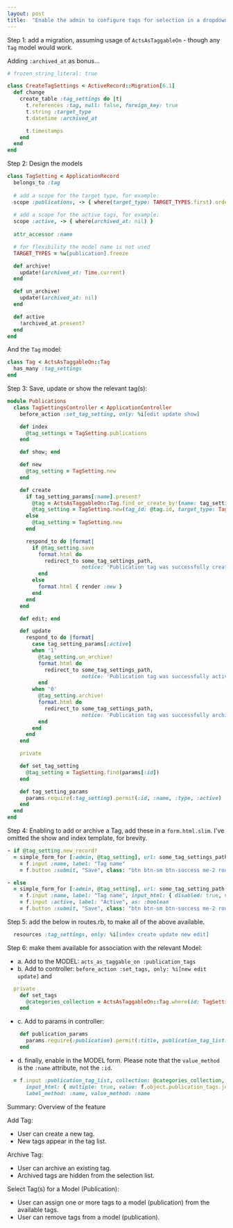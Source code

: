 ```yaml
---
layout: post
title:  "Enable the admin to configure tags for selection in a dropdown, to control type and amount of tags stored"
---
```



Step 1: add a migration, assuming usage of `ActsAsTaggableOn` - though any `Tag` model would work. 

Adding `:archived_at` as bonus...

```rb
# frozen_string_literal: true

class CreateTagSettings < ActiveRecord::Migration[6.1]
  def change
    create_table :tag_settings do |t|
      t.references :tag, null: false, foreign_key: true
      t.string :target_type
      t.datetime :archived_at

      t.timestamps
    end
  end
end
```


Step 2: Design the models

```rb
class TagSetting < ApplicationRecord
  belongs_to :tag
  
  # add a scope for the target type, for example:
  scope :publications, -> { where(target_type: TARGET_TYPES.first).order(:id) }
  
  # add a scope for the active tags, for example:
  scope :active, -> { where(archived_at: nil) }
  
  attr_accessor :name

  # for flexibility the model name is not used
  TARGET_TYPES = %w[publication].freeze 

  def archive!
    update!(archived_at: Time.current)
  end

  def un_archive!
    update!(archived_at: nil)
  end

  def active
    !archived_at.present?
  end
end
```

And the `Tag` model:

```rb
class Tag < ActsAsTaggableOn::Tag
  has_many :tag_settings
end
```

Step 3: Save, update or show the relevant tag(s):

```rb
module Publications
  class TagSettingsController < ApplicationController
    before_action :set_tag_setting, only: %i[edit update show]

    def index
      @tag_settings = TagSetting.publications
    end

    def show; end

    def new
      @tag_setting = TagSetting.new
    end

    def create
      if tag_setting_params[:name].present?
        @tag = ActsAsTaggableOn::Tag.find_or_create_by!(name: tag_setting_params[:name].downcase)
        @tag_setting = TagSetting.new(tag_id: @tag.id, target_type: TagSetting::TARGET_TYPES.first)
      else
        @tag_setting = TagSetting.new
      end

      respond_to do |format|
        if @tag_setting.save
          format.html do
            redirect_to some_tag_settings_path,
                        notice: 'Publication tag was successfully created.'
          end
        else
          format.html { render :new }
        end
      end
    end

    def edit; end

    def update
      respond_to do |format|
        case tag_setting_params[:active]
        when '1'
          @tag_setting.un_archive!
          format.html do
            redirect_to some_tag_settings_path,
                        notice: 'Publication tag was successfully actived.'
          end
        when '0'
          @tag_setting.archive!
          format.html do
            redirect_to some_tag_settings_path,
                        notice: 'Publication tag was successfully archived.'
          end
        end
      end
    end

    private

    def set_tag_setting
      @tag_setting = TagSetting.find(params[:id])
    end

    def tag_setting_params
      params.require(:tag_setting).permit(:id, :name, :type, :active)
    end
  end
end
```
 
Step 4: Enabling to add or archive a Tag, add these in a `form.html.slim`.
I've omitted the show and index template, for brevity.

```rb
- if @tag_setting.new_record?
  = simple_form_for [:admin, @tag_setting], url: some_tag_settings_path do |f|
    = f.input :name, label: "Tag name"
    = f.button :submit, "Save", class: "btn btn-sm btn-success me-2 rounded-0", data: { turbo: false }

- else
  = simple_form_for [:admin, @tag_setting], url: some_tag_setting_path(@tag_setting) do |f|
    = f.input :name, label: "Tag name", input_html: { disabled: true, value: ActsAsTaggableOn::Tag.find(@tag_setting.tag_id) }
    = f.input :active, label: "Active", as: :boolean
    = f.button :submit, "Save", class: "btn btn-sm btn-success me-2 rounded-0", data: { turbo: false }

```

Step 5: add the below in routes.rb, to make all of the above available.

```rb
  resources :tag_settings, only: %i[index create update new edit]
```

Step 6: make them available for association with the relevant Model:

- a. Add to the MODEL: `acts_as_taggable_on :publication_tags`
- b. Add to controller: `before_action :set_tags, only: %i[new edit update]` and 

```rb
  private
    def set_tags
      @categories_collection = ActsAsTaggableOn::Tag.where(id: TagSetting.publications.active.select(:tag_id))
    end
```

- c. Add to params in controller: 

```rb
    def publication_params
      params.require(:publication).permit(:title, publication_tag_list: [])
    end
```

- d. finally, enable in the MODEL form. Please note that the `value_method` is the `:name` attribute, not the `:id`.

```rb
  = f.input :publication_tag_list, collection: @categories_collection, label: "Tags", \
      input_html: { multiple: true, value: f.object.publication_tags.join(",") },
      label_method: :name, value_method: :name
```

Summary: Overview of the feature

Add Tag:
- User can create a new tag.
- New tags appear in the tag list.

Archive Tag:
- User can archive an existing tag.
- Archived tags are hidden from the selection list.

Select Tag(s) for a Model (Publication):
- User can assign one or more tags to a model (publication) from the available tags.
- User can remove tags from a model (publication).